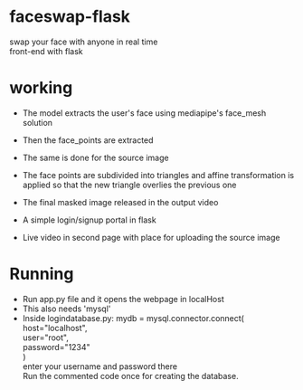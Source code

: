 # faceswap-flask
swap your face with anyone in real time\
front-end with flask

# working
 * The model extracts the user's face using mediapipe's face_mesh solution
 * Then the face_points are extracted
 * The same is done for the source image
 * The face points are subdivided into triangles and affine transformation is applied so that the new triangle overlies the previous one
 * The final masked image released in the output video

 * A simple login/signup portal in flask
 * Live video in second page with place for uploading the source image

# Running
 * Run app.py file and it opens the webpage in localHost
 * This also needs 'mysql'
 * Inside logindatabase.py:
    mydb = mysql.connector.connect( \
       host="localhost", \
       user="root", \
       password="1234" \
     ) \
    enter your username and password there \
   Run the commented code once for creating the database.
